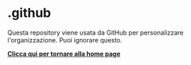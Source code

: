 # .github
Questa repository viene usata da GitHub per personalizzare l'organizzazione. Puoi ignorare questo.

**[Clicca qui per tornare alla home page](https://github.com/Chill-Paradise)**

